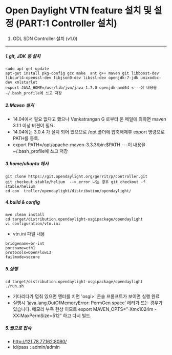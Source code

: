 Open Daylight VTN feature 설치 및 설정 (PART:1 Controller 설치)
======================================

1. ODL SDN Controller 설치 (v1.0)
---------------------------

##### 1.git, JDK 등 설치
```
sudo apt-get update
apt-get install pkg-config gcc make  ant g++ maven git libboost-dev libcurl4-openssl-dev libjson0-dev libssl-dev openjdk-7-jdk unixodbc-dev xmlstarlet
export JAVA_HOME=/usr/lib/jvm/java-1.7.0-openjdk-amd64 <---이 내용을 ~/.bash_profile에 쓰고 저장
```

##### 2.Maven 설치 
- 14.04에서 필요 없다고 했으나 Venkatrangan G 로부터 온 메일에 의하면 maven 3.1.1 이상 버젼이 필요.
- 14.04에는 3.0.4 가 설치 되어 있으므로 /opt 폴더에 압축해제후 export 명령으로 PATH를 등록. 
- export PATH=/opt/apache-maven-3.3.3/bin:$PATH ---이 내용을 ~/.bash_profile에 쓰고 저장

##### 3.home/ubuntu 에서 
```
git clone https://git.opendaylight.org/gerrit/p/controller.git
git checkout stable/helium  --> error 나는 경우 git checkout -f stable/helium 
cd con	troller/opendaylight/distribution/opendaylight/
```

##### 4.build & config
```
mvn clean install
cd target/distribution.opendaylight-osgipackage/opendaylight
vi configuration/vtn.ini
```
- vtn.ini 파일 내용
```
bridgename=br-int
portname=eth1
protocols=OpenFlow13
failmode=secure
```

##### 5.실행
```
cd target/distribution.opendaylight-osgipackage/opendaylight
./run.sh
```
- 기다리다가 멈춰 있으면 엔터를 치면 'osgi>' 콘솔 프롬프트가 보이면 실행 완료
- 실행시 ‘java.lang.OutOfMemoryError: PermGen space’ 에러가 뜨는 경우가 있습니다. 메모리 부족 현상 이므로 
export MAVEN_OPTS=”-Xmx1024m -XX:MaxPermSize=512” 하고 다시 빌드.

##### 5.웹으로 접속
- http://121.78.77.162:8080/
- id/pass : admin/admin
